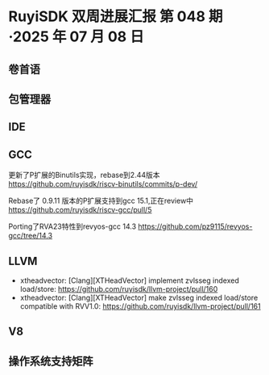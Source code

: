 # RuyiSDK 双周进展汇报  第 048 期·2025 年 07 月 08 日

## 卷首语

## 包管理器

## IDE

## GCC
更新了P扩展的Binutils实现，rebase到2.44版本
https://github.com/ruyisdk/riscv-binutils/commits/p-dev/

Rebase了 0.9.11 版本的P扩展支持到gcc 15.1,正在review中
https://github.com/ruyisdk/riscv-gcc/pull/5

Porting了RVA23特性到revyos-gcc 14.3
https://github.com/pz9115/revyos-gcc/tree/14.3

## LLVM

- xtheadvector: [Clang][XTHeadVector] implement zvlsseg indexed load/store: https://github.com/ruyisdk/llvm-project/pull/160
- xtheadvector: [Clang][XTHeadVector] make zvlsseg indexed load/store compatible with RVV1.0: https://github.com/ruyisdk/llvm-project/pull/161

## V8

## 操作系统支持矩阵
